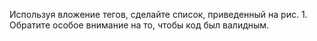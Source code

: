 Используя вложение тегов, сделайте список, приведенный на рис. 1. Обратите особое внимание на то, чтобы код был валидным.